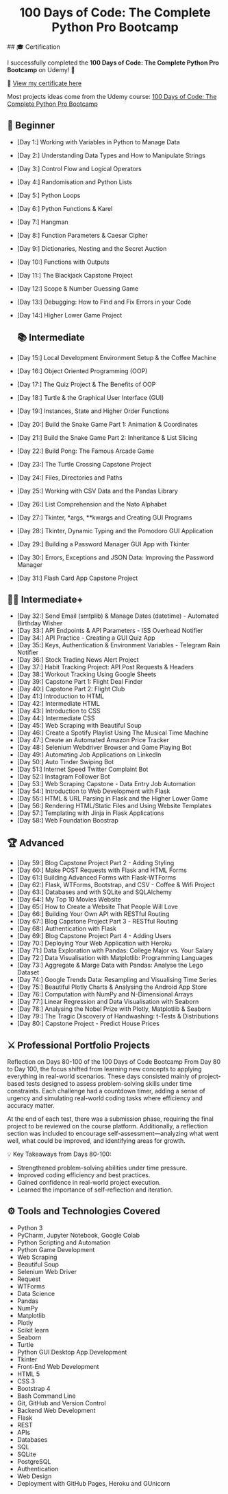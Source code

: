 <h1 align="center">100 Days of Code: The Complete Python Pro Bootcamp
</h1>
## 🎓 Certification

I successfully completed the **100 Days of Code: The Complete Python Pro Bootcamp** on Udemy! 🚀

🔗 [View my certificate here](https://www.udemy.com/certificate/UC-1ea2616e-e7b0-456c-8d47-c7caae0c2d1b/)


Most projects ideas come from the Udemy course: [100 Days of Code: The Complete Python Pro Bootcamp](https://www.udemy.com/course/100-days-of-code/)

## 🔰 Beginner 
- [Day 1:] Working with Variables in Python to Manage Data
- [Day 2:] Understanding Data Types and How to Manipulate Strings
- [Day 3:] Control Flow and Logical Operators
- [Day 4:] Randomisation and Python Lists
- [Day 5:] Python Loops
- [Day 6:] Python Functions & Karel
- [Day 7:] Hangman
- [Day 8:] Function Parameters & Caesar Cipher
- [Day 9:] Dictionaries, Nesting and the Secret Auction
- [Day 10:] Functions with Outputs
- [Day 11:] The Blackjack Capstone Project
- [Day 12:] Scope & Number Guessing Game
- [Day 13:] Debugging: How to Find and Fix Errors in your Code
- [Day 14:] Higher Lower Game Project

  ## 📚 Intermediate
- [Day 15:] Local Development Environment Setup & the Coffee Machine
- [Day 16:] Object Oriented Programming (OOP)
- [Day 17:] The Quiz Project & The Benefits of OOP
- [Day 18:] Turtle & the Graphical User Interface (GUI)
- [Day 19:] Instances, State and Higher Order Functions
- [Day 20:] Build the Snake Game Part 1: Animation & Coordinates
- [Day 21:] Build the Snake Game Part 2: Inheritance & List Slicing
- [Day 22:] Build Pong: The Famous Arcade Game
- [Day 23:] The Turtle Crossing Capstone Project
- [Day 24:] Files, Directories and Paths
- [Day 25:] Working with CSV Data and the Pandas Library
- [Day 26:] List Comprehension and the Nato Alphabet
- [Day 27:] Tkinter, *args, **kwargs and Creating GUI Programs
- [Day 28:] Tkinter, Dynamic Typing and the Pomodoro GUI Application
- [Day 29:] Building a Password Manager GUI App with Tkinter
- [Day 30:] Errors, Exceptions and JSON Data: Improving the Password Manager
- [Day 31:] Flash Card App Capstone Project

## 👨‍💻 Intermediate+
- [Day 32:] Send Email (smtplib) & Manage Dates (datetime) - Automated Birthday Wisher
- [Day 33:] API Endpoints & API Parameters - ISS Overhead Notifier
- [Day 34:] API Practice - Creating a GUI Quiz App
- [Day 35:] Keys, Authentication & Environment Variables - Telegram Rain Notifier
- [Day 36:] Stock Trading News Alert Project
- [Day 37:] Habit Tracking Project: API Post Requests & Headers
- [Day 38:] Workout Tracking Using Google Sheets
- [Day 39:] Capstone Part 1: Flight Deal Finder
- [Day 40:] Capstone Part 2: Flight Club
- [Day 41:] Introduction to HTML
- [Day 42:] Intermediate HTML
- [Day 43:] Introduction to CSS
- [Day 44:] Intermediate CSS
- [Day 45:] Web Scraping with Beautiful Soup
- [Day 46:] Create a Spotify Playlist Using The Musical Time Machine
- [Day 47:] Create an Automated Amazon Price Tracker
- [Day 48:] Selenium Webdriver Browser and Game Playing Bot
- [Day 49:] Automating Job Applications on LinkedIn
- [Day 50:] Auto Tinder Swiping Bot
- [Day 51:] Internet Speed Twitter Complaint Bot
- [Day 52:] Instagram Follower Bot
- [Day 53:] Web Scraping Capstone - Data Entry Job Automation
- [Day 54:] Introduction to Web Development with Flask
- [Day 55:] HTML & URL Parsing in Flask and the Higher Lower Game
- [Day 56:] Rendering HTML/Static Files and Using Website Templates
- [Day 57:] Templating with Jinja in Flask Applications
- [Day 58:] Web Foundation Boostrap


## 🏆 Advanced
- [Day 59:] Blog Capstone Project Part 2 - Adding Styling
- [Day 60:] Make POST Requests with Flask and HTML Forms
- [Day 61:] Building Advanced Forms with Flask-WTForms
- [Day 62:] Flask, WTForms, Bootstrap, and CSV - Coffee & Wifi Project
- [Day 63:] Databases and with SQLite and SQLAlchemy
- [Day 64:] My Top 10 Movies Website
- [Day 65:] How to Create a Website That People Will Love
- [Day 66:] Building Your Own API with RESTful Routing
- [Day 67:] Blog Capstone Project Part 3 - RESTful Routing
- [Day 68:] Authentication with Flask
- [Day 69:] Blog Capstone Project Part 4 - Adding Users
- [Day 70:] Deploying Your Web Application with Heroku
- [Day 71:] Data Exploration with Pandas: College Major vs. Your Salary
- [Day 72:] Data Visualisation with Matplotlib: Programming Languages
- [Day 73:] Aggregate & Marge Data with Pandas: Analyse the Lego Dataset
- [Day 74:] Google Trends Data: Resampling and Visualising Time Series
- [Day 75:] Beautiful Plotly Charts & Analysing the Android App Store
- [Day 76:] Computation with NumPy and N-Dimensional Arrays
- [Day 77:] Linear Regression and Data Visualisation with Seaborn
- [Day 78:] Analysing the Nobel Prize with Plotly, Matplotlib & Seaborn
- [Day 79:] The Tragic Discovery of Handwashing: t-Tests & Distributions
- [Day 80:] Capstone Project - Predict House Prices

## ⚔ Professional Portfolio Projects

Reflection on Days 80-100 of the 100 Days of Code Bootcamp
From Day 80 to Day 100, the focus shifted from learning new concepts to applying everything in real-world scenarios. These days consisted mainly of project-based tests designed to assess problem-solving skills under time constraints. Each challenge had a countdown timer, adding a sense of urgency and simulating real-world coding tasks where efficiency and accuracy matter.

At the end of each test, there was a submission phase, requiring the final project to be reviewed on the course platform. Additionally, a reflection section was included to encourage self-assessment—analyzing what went well, what could be improved, and identifying areas for growth.

💡 Key Takeaways from Days 80-100:

  - Strengthened problem-solving abilities under time pressure.
  - Improved coding efficiency and best practices.
  - Gained confidence in real-world project execution.
  - Learned the importance of self-reflection and iteration.


## ⚙ Tools and Technologies Covered
- Python 3
- PyCharm, Jupyter Notebook, Google Colab
- Python Scripting and Automation
- Python Game Development
- Web Scraping
- Beautiful Soup
- Selenium Web Driver
- Request
- WTForms
- Data Science
- Pandas
- NumPy
- Matplotlib
- Plotly
- Scikit learn
- Seaborn
- Turtle
- Python GUI Desktop App Development
- Tkinter
- Front-End Web Development
- HTML 5
- CSS 3
- Bootstrap 4
- Bash Command Line
- Git, GitHub and Version Control
- Backend Web Development
- Flask
- REST
- APIs
- Databases
- SQL
- SQLite
- PostgreSQL
- Authentication
- Web Design
- Deployment with GitHub Pages, Heroku and GUnicorn



